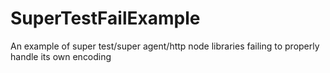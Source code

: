 SuperTestFailExample
====================

An example of super test/super agent/http node libraries failing to properly handle its own encoding